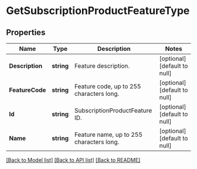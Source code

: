 # GetSubscriptionProductFeatureType

## Properties
Name | Type | Description | Notes
------------ | ------------- | ------------- | -------------
**Description** | **string** | Feature description.  | [optional] [default to null]
**FeatureCode** | **string** | Feature code, up to 255 characters long.  | [optional] [default to null]
**Id** | **string** | SubscriptionProductFeature ID.  | [optional] [default to null]
**Name** | **string** | Feature name, up to 255 characters long.  | [optional] [default to null]

[[Back to Model list]](../README.md#documentation-for-models) [[Back to API list]](../README.md#documentation-for-api-endpoints) [[Back to README]](../README.md)


